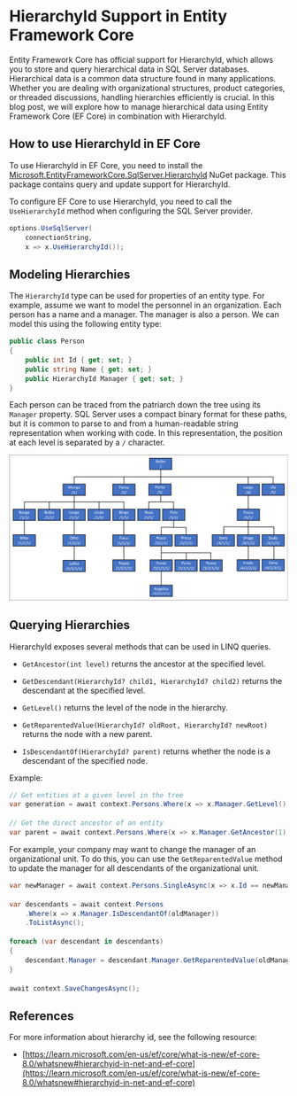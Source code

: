 # HierarchyId Support in Entity Framework Core

Entity Framework Core has official support for HierarchyId, which allows you to store and query hierarchical data in SQL Server databases. Hierarchical data is a common data structure found in many applications. Whether you are dealing with organizational structures, product categories, or threaded discussions, handling hierarchies efficiently is crucial. In this blog post, we will explore how to manage hierarchical data using Entity Framework Core (EF Core) in combination with HierarchyId.

## How to use HierarchyId in EF Core

To use HierarchyId in EF Core, you need to install the [Microsoft.EntityFrameworkCore.SqlServer.HierarchyId](https://www.nuget.org/packages/Microsoft.EntityFrameworkCore.SqlServer.HierarchyId/) NuGet package. This package contains query and update support for HierarchyId. 

To configure EF Core to use HierarchyId, you need to call the `UseHierarchyId` method when configuring the SQL Server provider. 

```csharp
options.UseSqlServer(
    connectionString,
    x => x.UseHierarchyId());
```

## Modeling Hierarchies

The `HierarchyId` type can be used for properties of an entity type. For example, assume we want to model the personnel in an organization. Each person has a name and a manager. The manager is also a person. We can model this using the following entity type:

```csharp
public class Person
{
    public int Id { get; set; }
    public string Name { get; set; }
    public HierarchyId Manager { get; set; }
}
```

Each person can be traced from the patriarch down the tree using its `Manager` property. SQL Server uses a compact binary format for these paths, but it is common to parse to and from a human-readable string representation when working with code. In this representation, the position at each level is separated by a `/` character. 

![Hierarchy Tree](hierarchy-tree.png)

## Querying Hierarchies

HierarchyId exposes several methods that can be used in LINQ queries.

* `GetAncestor(int level)` returns the ancestor at the specified level.

* `GetDescendant(HierarchyId? child1, HierarchyId? child2)` returns the descendant at the specified level.

* `GetLevel()` returns the level of the node in the hierarchy.

* `GetReparentedValue(HierarchyId? oldRoot, HierarchyId? newRoot)` returns the node with a new parent.

* `IsDescendantOf(HierarchyId? parent)` returns whether the node is a descendant of the specified node.

Example:

```csharp
// Get entities at a given level in the tree
var generation = await context.Persons.Where(x => x.Manager.GetLevel() == level).ToListAsync();

// Get the direct ancestor of an entity
var parent = await context.Persons.Where(x => x.Manager.GetAncestor(1) == manager).SingleAsync();
```

For example, your company may want to change the manager of an organizational unit. To do this, you can use the `GetReparentedValue` method to update the manager for all descendants of the organizational unit.

```csharp
var newManager = await context.Persons.SingleAsync(x => x.Id == newManagerId);

var descendants = await context.Persons
    .Where(x => x.Manager.IsDescendantOf(oldManager))
    .ToListAsync();

foreach (var descendant in descendants)
{
    descendant.Manager = descendant.Manager.GetReparentedValue(oldManager.Manager, newManager.Manager);
}

await context.SaveChangesAsync();
```

## References

For more information about hierarchy id, see the following resource:

- [https://learn.microsoft.com/en-us/ef/core/what-is-new/ef-core-8.0/whatsnew#hierarchyid-in-net-and-ef-core](https://learn.microsoft.com/en-us/ef/core/what-is-new/ef-core-8.0/whatsnew#hierarchyid-in-net-and-ef-core)
